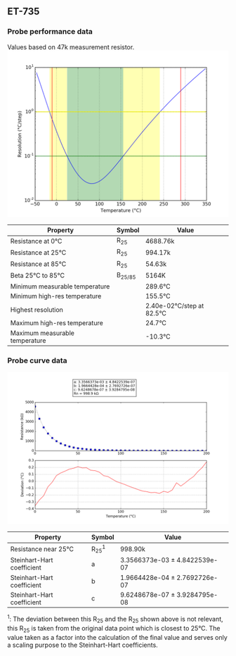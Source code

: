 
## ET-735
### Probe performance data

Values based on 47k measurement resistor.
![Sensor performance chart](ET-735_resolution.png)

Property | Symbol | Value
-------- | -------- | --------
Resistance at 0°C | R<sub>25</sub> | 4688.76k
Resistance at 25°C | R<sub>25</sub> | 994.17k
Resistance at 85°C | R<sub>25</sub> | 54.63k
Beta 25°C to 85°C | B<sub>25/85</sub>| 5164K
Minimum measurable temperature | | 289.6°C
Minimum high-res temperature | | 155.5°C
Highest resolution || 2.40e-02°C/step at 82.5°C
Maximum high-res temperature | | 24.7°C
Maximum measurable temperature | | -10.3°C

### Probe curve data
![Probe fit chart](ET-735_curve.png)

Property | Symbol | Value
-------- | -------- | --------
Resistance near 25°C | R<sub>25</sub><sup>1</sup> | 998.90k
Steinhart-Hart coefficient | a | 3.3566373e-03 ± 4.8422539e-07
Steinhart-Hart coefficient | b | 1.9664428e-04 ± 2.7692726e-07
Steinhart-Hart coefficient | c | 9.6248678e-07 ± 3.9284795e-08

<sup>1</sup>: The deviation between this R<sub>25</sub> and the R<sub>25</sub> shown above is not relevant, this R<sub>25</sub> is taken from the original data point which is closest to 25°C. The value taken as a factor into the calculation of the final value and serves only a scaling purpose to the Steinhart-Hart coefficients.
